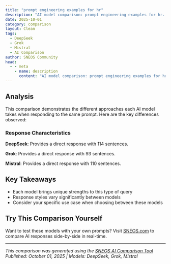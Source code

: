 ```yaml
---
title: "prompt engineering examples for hr"
description: "AI model comparison: prompt engineering examples for hr..."
date: 2025-10-01
category: comparison
layout: Clean
tags:
  - DeepSeek
  - Grok
  - Mistral
  - AI Comparison
author: SNEOS Community
head:
  - - meta
    - name: description
      content: "AI model comparison: prompt engineering examples for hr..."
---
```


<ChatComparison
  title="prompt engineering examples for hr"
  prompt="prompt engineering examples for hr"
  :responses='{
    "DeepSeek": "Of course! Prompt engineering is a powerful skill for HR professionals to leverage AI tools like ChatGPT, Gemini, or Claude. It allows you to generate higher-quality, more consistent, and more relevant outputs, saving immense time and improving the quality of your work.\n\nHere are practical prompt engineering examples for HR, categorized by function, with explanations of why they work.\n\n---\n\n### 1. Talent Acquisition \u0026 Recruitment\n\n#### Example 1: Writing a Compelling Job Description\n\n**Poor Prompt:**\n\u003E \u0022Write a job description for a Marketing Manager.\u0022\n\n**Engineered Prompt:**\n\u003E \u0022Act as an expert HR professional. Write a compelling and inclusive job description for a **Senior Marketing Manager** in the **SaaS industry**.\n\u003E\n\u003E **Key Details:**\n\u003E - **Company:** A fast-growing B2B SaaS company focused on sustainability tech. Our culture is collaborative, data-driven, and remote-first.\n\u003E - **Key Responsibilities:** Develop and execute multi-channel marketing strategies, lead a team of 3 marketers, manage a $500k\u002B budget, and report on ROI using HubSpot and Google Analytics.\n\u003E - **Required Qualifications:** 7\u002B years in B2B SaaS marketing, proven experience with marketing automation, and strong leadership skills.\n\u003E - **Tone:** Energetic, professional, and welcoming.\n\u003E\n\u003E **Structure the output with:** A brief intro about the company, key responsibilities in bullet points, required and preferred qualifications, and a section on the benefits we offer.\u0022\n\n**Why it works:** It provides context (industry, company culture), specific details (team size, budget, tools), and a clear structure. This results in a ready-to-use or easily customizable JD that accurately reflects the role and employer brand.\n\n---\n\n#### Example 2: Screening Questions Based on a JD\n\n**Poor Prompt:**\n\u003E \u0022Give me interview questions for a Software Engineer.\u0022\n\n**Engineered Prompt:**\n\u003E \u0022Based on the following job description for a **Mid-Level Full-Stack Engineer**, generate 8 structured interview questions that assess both technical skills and cultural fit.\n\u003E\n\u003E **Job Description Snippet:** \u0027...Must have 3\u002B years of experience with React and Node.js. Experience with AWS is a plus. We value clean code, teamwork, and a proactive problem-solving attitude...\u0027\n\u003E\n\u003E **Breakdown:**\n\u003E - 4 technical questions (2 on React, 2 on Node.js)\n\u003E - 2 behavioral questions focused on teamwork and problem-solving\n\u003E - 1 situational question about handling technical debt\n\u003E - 1 question to gauge their experience with AWS\u0022\n\n**Why it works:** It asks the AI to derive questions directly from the JD\u0027s requirements, ensuring alignment. Specifying the number and type of questions creates a balanced interview guide.\n\n---\n\n#### Example 3: Crafting a Rejection Email\n\n**Poor Prompt:**\n\u003E \u0022Write an email to reject a candidate.\u0022\n\n**Engineered Prompt:**\n\u003E \u0022Compose a polite and professional rejection email for a candidate who reached the final interview stage for a **Product Designer** role but was not selected. The tone should be respectful and leave the door open for future opportunities. Do not provide specific feedback on their interview performance. Keep it under 150 words.\u0022\n\n**Why it works:** It defines the context (final stage), specifies the tone, and includes crucial constraints (no specific feedback, word limit) to avoid potential legal issues and maintain a positive candidate experience.\n\n---\n\n### 2. Learning \u0026 Development (L\u0026D)\n\n#### Example 4: Creating a Training Module Outline\n\n**Poor Prompt:**\n\u003E \u0022Give me ideas for a management training program.\u0022\n\n**Engineered Prompt:**\n\u003E \u0022Develop a detailed 4-module outline for a **\u0027Managing Remote Teams\u0027** training program for new managers. The target audience is managers with 0-2 years of experience in a remote setting.\n\u003E\n\u003E **For each module, please include:**\n\u003E 1.  Module Title\n\u003E 2.  3 Key Learning Objectives\n\u003E 3.  A 30-minute interactive activity idea\n\u003E 4.  2 discussion questions to facilitate conversation\n\u003E\n\u003E **Key Topics to Cover:** Asynchronous communication, building trust remotely, preventing burnout, and running effective virtual meetings.\u0022\n\n**Why it works:** The prompt forces a structured output that is immediately actionable for an L\u0026D specialist. It defines the audience, duration, and core topics, and specifies the exact components needed for each module.\n\n---\n\n#### Example 5: Drafting a Professional Development Plan\n\n**Poor Prompt:**\n\u003E \u0022Make a development plan for an employee.\u0022\n\n**Engineered Prompt:**\n\u003E \u0022Create a 6-month professional development plan for an **HR Coordinator** who wants to grow into an **HR Business Partner** role.\n\u003E\n\u003E **The plan should be structured as a table with four columns:**\n\u003E - **Goal Area** (e.g., Strategic Acumen, Data Analysis)\n\u003E - **Development Activity** (e.g., \u0022Shadow a senior BP in a quarterly business review\u0022)\n\u003E - **Resources/Support Needed** (e.g., \u0022Access to LinkedIn Learning \u0027HR Analytics\u0027 course\u0022)\n\u003E - **Success Metrics** (e.g., \u0022Deliver a short presentation on key HR metrics to the team\u0022)\n\u003E\n\u003E Focus on practical, on-the-job learning experiences.\u0022\n\n**Why it works:** The tabular format is easy to implement and track. It focuses on actionable activities and measurable outcomes, which is the cornerstone of an effective development plan.\n\n---\n\n### 3. Employee Engagement \u0026 Communications\n\n#### Example 6: Drafting a Company-Wide Announcement\n\n**Poor Prompt:**\n\u003E \u0022Write an email about a new benefits policy.\u0022\n\n**Engineered Prompt:**\n\u003E \u0022Draft a clear and engaging company-wide email announcement introducing a new **\u0027Flexible Fridays\u0027** policy during the summer months. Employees can choose to log off at 1 PM on Fridays if their work is complete.\n\u003E\n\u003E **Key points to communicate:**\n\u003E - The policy is effective from June 1st to August 31st.\n\u003E - It\u0027s a pilot program to promote work-life balance.\n\u003E - Employees must coordinate with their team to ensure coverage.\n\u003E - Managers have discretion to approve based on business needs.\n\u003E\n\u003E **Tone:** Appreciative, exciting, and clear. Start with a positive subject line.\u0022\n\n**Why it works:** It provides all necessary information, specifies the program\u0027s temporary nature, addresses potential managerial concerns, and dictates the tone to ensure the message is received positively.\n\n---\n\n#### Example 7: Writing a Performance Review Template\n\n**Poor Prompt:**\n\u003E \u0022Give me a performance review form.\u0022\n\n**Engineered Prompt:**\n\u003E \u0022Design a modern performance review template focused on **continuous feedback and growth**. It should be a one-page form for managers to use during quarterly check-ins.\n\u003E\n\u003E **The template must include sections for:**\n\u003E - **Employee Self-Assessment:** What are you most proud of? Where do you want to grow?\n\u003E - **Manager Feedback:** Strengths observed and areas for development.\n\u003E - **Goals for Next Quarter:** 3-4 SMART goals.\n\u003E - **Employee\u0027s Comments:** Space for the employee to add their thoughts.\n\u003E\n\u003E Use open-ended, forward-looking questions.\u0022\n\n**Why it works:** It moves beyond a generic form by specifying a philosophy (\u0022continuous feedback\u0022), a frequency (\u0022quarterly\u0022), and a structure that encourages dialogue and future-focused development.\n\n---\n\n### 4. HR Strategy \u0026 Policy\n\n#### Example 8: Analyzing Employee Feedback\n\n**Poor Prompt:**\n\u003E \u0022What are the main themes in this employee survey data?\u0022\n\n**Engineered Prompt:**\n\u003E \u0022You are an expert in organizational psychology. Analyze the following anonymous quotes from our recent employee engagement survey. Identify the **top 3 emergent themes** and for each theme, provide **one recommended action** the HR team can take to address it.\n\u003E\n\u003E **Survey Quotes:**\n\u003E [Paste 10-15 representative comments about work-life balance, career growth, and management here]\u0022\n\n**Why it works:** It gives the AI a role (\u0022expert in organizational psychology\u0022), a clear task (identify themes and actions), and a direct source of data to analyze, turning qualitative data into actionable insights.\n\n---\n\n#### Example 9: Drafting a New Policy\n\n**Poor Prompt:**\n\u003E \u0022Write a remote work policy.\u0022\n\n**Engineered Prompt:**\n\u003E \u0022Draft a comprehensive **Remote Work Policy** for a hybrid company. The policy should be clear, fair, and cover the following key areas:\n\u003E - **Eligibility:** Which roles are eligible?\n\u003E - **Work Hours \u0026 Availability:** Core collaboration hours are 10 AM - 2 PM EST.\n\u003E - **Data Security:** Requirements for home networks and device usage.\n\u003E - **Expense Reimbursement:** Guidelines for home office equipment and internet stipends.\n\u003E - **Performance Expectations:** How performance will be evaluated based on output.\n\u003E\n\u003E Use formal but accessible language. Include a section for employee acknowledgment.\u0022\n\n**Why it works:** It outlines the specific sections required, ensuring all legal and operational bases are covered. The instruction to use \u0022formal but accessible language\u0022 is key for policy writing.\n\n---\n\n### Pro-Tips for HR Prompt Engineering:\n\n1.  **Assign a Role:** \u0022Act as an experienced HR Business Partner...\u0022 This sets the context for the AI\u0027s response.\n2.  **Provide Context:** Always include information about your company, industry, culture, and the target audience.\n3.  **Be Specific \u0026 Detailed:** The more detail you provide in the input, the more precise and useful the output will be.\n4.  **Specify the Format:** Ask for a table, bullet points, an email, or a report outline. This saves you formatting time.\n5.  **Iterate:** Your first prompt might not be perfect. Treat it like a conversation. \u0022Now, make that more formal,\u0022 or \u0022Shorten the email and add a call to action.\u0022\n\nBy mastering these prompt",
    "Grok": "Prompt engineering is the process of designing effective prompts to guide AI models (like ChatGPT) in generating desired outputs. In the context of Human Resources (HR), prompt engineering can be used to streamline tasks like drafting job descriptions, creating interview questions, writing employee feedback, or developing HR policies. Below are some examples of well-engineered prompts tailored for HR purposes, along with explanations of what makes them effective.\n\n---\n\n### 1. Writing a Job Description\n**Prompt:**\n\u0022Act as an experienced HR professional and write a detailed job description for a mid-level Software Engineer position at a tech startup. Include the following sections: Job Title, Company Overview, Job Summary, Responsibilities, Qualifications, Skills Required, Benefits, and Application Instructions. Use a professional tone, ensure the language is inclusive, and tailor the content to attract diverse candidates. Keep the description concise yet engaging, around 400-500 words.\u0022\n\n**Why it works:**\n- **Specificity**: Clearly outlines the role, level, and industry (mid-level Software Engineer at a tech startup).\n- **Structure**: Requests specific sections to ensure completeness.\n- **Tone and Audience**: Specifies a professional tone and inclusivity to align with modern HR best practices.\n- **Constraints**: Word count ensures the output is concise yet detailed.\n\n**Expected Output**: A polished, inclusive job description that can be directly posted on job boards.\n\n---\n\n### 2. Creating Interview Questions\n**Prompt:**\n\u0022I am an HR manager preparing for interviews for a Customer Service Representative role. Generate a list of 10 behavioral and situational interview questions that assess communication skills, problem-solving abilities, and customer focus. For each question, include a brief note explaining what the question evaluates. Ensure the questions are open-ended and encourage detailed responses.\u0022\n\n**Why it works:**\n- **Context**: Specifies the role (Customer Service Representative) and the user\u2019s position (HR manager).\n- **Focus Areas**: Highlights the skills to assess (communication, problem-solving, customer focus).\n- **Format**: Requests explanations for each question to ensure thoughtful design.\n- **Detail**: Asks for open-ended questions to elicit in-depth answers.\n\n**Expected Output**: A curated list of targeted questions like \u201CDescribe a time when you turned a negative customer interaction into a positive experience. (Evaluates problem-solving and customer focus).\u201D\n\n---\n\n### 3. Drafting Employee Feedback\n**Prompt:**\n\u0022Help me write constructive feedback for an employee named Sarah who has been underperforming in team collaboration. Highlight her strengths in individual task completion, but address her challenges in communication and teamwork. Provide specific examples (e.g., missing team deadlines or not participating in group discussions). Suggest actionable steps for improvement, such as attending a communication workshop or scheduling regular check-ins with the team. Use a supportive and empathetic tone to encourage growth.\u0022\n\n**Why it works:**\n- **Personalization**: Mentions the employee\u2019s name and specific strengths/weaknesses.\n- **Balance**: Ensures feedback includes positive aspects alongside areas for improvement.\n- **Specificity**: Requests concrete examples and actionable suggestions.\n- **Tone**: Emphasizes a supportive tone to maintain morale.\n\n**Expected Output**: A balanced feedback statement that feels personal and motivating, like \u201CSarah, your dedication to completing individual tasks on time is commendable. However, I\u2019ve noticed challenges in team collaboration, such as missing group deadlines. Let\u2019s work together on this\u2014perhaps a communication workshop could help.\u201D\n\n---\n\n### 4. Developing an HR Policy\n**Prompt:**\n\u0022Act as an HR consultant and draft a remote work policy for a mid-sized company with 200 employees. Include sections on eligibility, work hours, communication expectations, equipment provision, data security, and performance evaluation. Ensure the policy is clear, fair, and compliant with general labor laws in the United States. Use a formal tone and keep the document under 600 words.\u0022\n\n**Why it works:**\n- **Role Clarity**: Positions the AI as an HR consultant for expertise.\n- **Scope**: Specifies company size and policy type (remote work).\n- **Details**: Lists key sections to cover for a comprehensive policy.\n- **Compliance**: Mentions labor laws to ensure relevance and legality.\n- **Constraints**: Word limit and formal tone maintain professionalism.\n\n**Expected Output**: A structured policy document covering all requested areas with clear guidelines, like \u201CEmployees must be available during core hours (9 AM-1 PM) for team coordination.\u201D\n\n---\n\n### 5. Crafting an Employee Engagement Survey\n**Prompt:**\n\u0022Design a short employee engagement survey for a company with 150 employees in the retail sector. Include 8-10 questions that measure job satisfaction, work-life balance, and trust in leadership. Use a mix of rating scale questions (1-5) and open-ended questions. Provide a brief introduction for the survey explaining its purpose and encouraging honest feedback. Keep the tone friendly and approachable.\u0022\n\n**Why it works:**\n- **Context**: Specifies company size and industry for relevance.\n- **Content**: Defines focus areas (job satisfaction, work-life balance, trust in leadership).\n- **Variety**: Requests a mix of question types for comprehensive insights.\n- **Tone**: Ensures a friendly tone to make employees feel comfortable responding.\n\n**Expected Output**: A survey with an introduction like \u201CWe value your input! This quick survey helps us improve your workplace experience,\u201D followed by questions like \u201CHow satisfied are you with your current role? (1-5)\u201D and \u201CWhat can we do to support your work-life balance?\u201D\n\n---\n\n### 6. Responding to Employee Queries\n**Prompt:**\n\u0022I am an HR representative responding to an employee who has asked about the company\u2019s maternity leave policy. Draft a professional and empathetic email response explaining that the company offers 12 weeks of paid maternity leave, along with the process to apply (submit a request through HR portal 30 days in advance). Provide a contact point for further questions and ensure the tone is warm and supportive.\u0022\n\n**Why it works:**\n- **Role**: Establishes the user as an HR representative for context.\n- **Details**: Provides specific policy information and process to include in the response.\n- **Tone**: Requests a warm, supportive tone to build trust.\n- **Actionable**: Includes a contact point for follow-up.\n\n**Expected Output**: A professional email like \u201CDear [Name], I\u2019m happy to assist with your query about maternity leave. Our policy offers 12 weeks of paid leave. Please submit your request via the HR portal 30 days in advance. Feel free to reach out to me at [email] with any questions. Best wishes!\u201D\n\n---\n\n### Tips for Effective HR Prompt Engineering\n1. **Be Specific**: Include details like job roles, company size, or specific skills to get relevant outputs.\n2. **Set the Tone**: Define whether the response should be formal, empathetic, or friendly based on the audience.\n3. **Provide Context**: Mention your role (e.g., HR manager) or the situation (e.g., employee underperformance) for tailored responses.\n4. **Use Constraints**: Add word limits or specific formats (e.g., lists, emails) to control output length and style.\n5. **Iterate if Needed**: If the output isn\u2019t perfect, refine the prompt with additional details or feedback.\n\nThese examples can be adapted for various HR tasks, from onboarding documents to conflict resolution scripts, making AI a valuable tool for HR professionals.",
    "Mistral": "Prompt engineering is a crucial skill for effectively using AI models, especially in specialized fields like Human Resources (HR). Here are some examples of how you might craft prompts for various HR-related tasks:\n\n### 1. **Job Description Generation**\n**Prompt:**\n\u0022Generate a detailed job description for a \u0027Senior Software Engineer\u0027 position at a tech company. Include key responsibilities, required qualifications, and preferred skills.\u0022\n\n**Example Output:**\n\u0022**Senior Software Engineer**\n\n**Key Responsibilities:**\n- Design, develop, and maintain software applications.\n- Collaborate with cross-functional teams to define, design, and ship new features.\n- Troubleshoot, debug, and upgrade existing systems.\n- Write clean, scalable, and maintainable code.\n- Participate in code reviews and ensure best practices are followed.\n\n**Required Qualifications:**\n- Bachelor\u0027s degree in Computer Science or a related field.\n- 5\u002B years of experience in software development.\n- Proficiency in programming languages such as Java, Python, or C\u002B\u002B.\n- Experience with software development frameworks and tools.\n- Strong problem-solving skills and attention to detail.\n\n**Preferred Skills:**\n- Experience with cloud platforms like AWS or Azure.\n- Familiarity with Agile methodologies.\n- Strong communication and teamwork skills.\u0022\n\n### 2. **Interview Question Generation**\n**Prompt:**\n\u0022Create a list of 10 interview questions for a \u0027Marketing Manager\u0027 position, focusing on both technical skills and behavioral traits.\u0022\n\n**Example Output:**\n1. Can you describe a successful marketing campaign you\u0027ve led? What were the key strategies and outcomes?\n2. How do you stay updated with the latest marketing trends and technologies?\n3. Can you explain your experience with SEO and content marketing?\n4. Describe a time when you had to manage a tight budget for a marketing campaign. How did you allocate resources?\n5. How do you measure the success of a marketing campaign?\n6. Can you give an example of a time when you had to handle a difficult client or customer?\n7. How do you prioritize your tasks and manage your time effectively?\n8. Describe your experience with social media marketing. Which platforms have you used and what were the results?\n9. Can you explain your approach to market research and analysis?\n10. How do you handle feedback and criticism, especially from team members or superiors?\n\n### 3. **Employee Onboarding Plan**\n**Prompt:**\n\u0022Develop a comprehensive onboarding plan for a new \u0027Customer Service Representative\u0027. Include key activities for the first week, first month, and first three months.\u0022\n\n**Example Output:**\n**First Week:**\n- Introduction to the company culture and values.\n- Meeting with the team and direct supervisor.\n- Overview of company products and services.\n- Training on customer service software and tools.\n- Shadowing experienced representatives.\n\n**First Month:**\n- In-depth training on customer service policies and procedures.\n- Role-playing and practice sessions for handling customer inquiries.\n- Regular check-ins with the supervisor to address any questions or concerns.\n- Participation in team meetings and discussions.\n\n**First Three Months:**\n- Gradual increase in handling customer interactions independently.\n- Feedback sessions to discuss performance and areas for improvement.\n- Training on advanced customer service techniques and problem-solving.\n- Introduction to additional responsibilities and opportunities for growth within the company.\n\n### 4. **Performance Review Template**\n**Prompt:**\n\u0022Create a performance review template for a \u0027Project Manager\u0027. Include sections for goals, achievements, areas for improvement, and future development.\u0022\n\n**Example Output:**\n**Performance Review Template for Project Manager**\n\n**1. Goals:**\n- List the key goals set for the review period.\n- Describe the progress made towards achieving these goals.\n\n**2. Achievements:**\n- Highlight significant accomplishments and contributions.\n- Provide examples of successful projects or initiatives led.\n\n**3. Areas for Improvement:**\n- Identify areas where performance can be enhanced.\n- Provide specific feedback and suggestions for improvement.\n\n**4. Future Development:**\n- Outline development opportunities and training needs.\n- Set new goals and objectives for the next review period.\n\n**5. Overall Performance Rating:**\n- Rate the overall performance on a scale of 1 to 5.\n- Provide a brief summary of the performance review.\n\n### 5. **Employee Engagement Survey**\n**Prompt:**\n\u0022Design an employee engagement survey with 15 questions to gauge employee satisfaction and identify areas for improvement.\u0022\n\n**Example Output:**\n1. On a scale of 1-10, how satisfied are you with your current role?\n2. Do you feel your work is valued and recognized by your supervisor?\n3. How would you rate the communication within your team?\n4. Do you have the resources and support you need to perform your job effectively?\n5. How often do you receive feedback on your performance?\n6. Do you feel there are opportunities for professional growth and development within the company?\n7. How would you rate the work-life balance at the company?\n8. Do you feel the company\u0027s values align with your personal values?\n9. How satisfied are you with the company\u0027s benefits and compensation package?\n10. Do you feel your input and ideas are valued by the company?\n11. How would you rate the company\u0027s commitment to diversity and inclusion?\n12. Do you feel there is a clear path for career advancement within the company?\n13. How often do you feel stressed or overwhelmed at work?\n14. Do you feel the company provides adequate training and development opportunities?\n15. Overall, how satisfied are you with your experience at the company?\n\nThese examples illustrate how prompt engineering can be used to create valuable HR tools and resources. By crafting clear and specific prompts, you can leverage AI to streamline various HR processes and improve overall efficiency."
  }'
  published-date="15:15"
/>

## Analysis

This comparison demonstrates the different approaches each AI model takes when responding to the same prompt. Here are the key differences observed:

### Response Characteristics

**DeepSeek**: Provides a direct response with 114 sentences. 

**Grok**: Provides a direct response with 93 sentences. 

**Mistral**: Provides a direct response with 110 sentences. 

## Key Takeaways

- Each model brings unique strengths to this type of query
- Response styles vary significantly between models
- Consider your specific use case when choosing between these models

## Try This Comparison Yourself

Want to test these models with your own prompts? Visit [SNEOS.com](https://sneos.com) to compare AI responses side-by-side in real-time.

---

*This comparison was generated using the [SNEOS AI Comparison Tool](https://sneos.com)*
*Published: October 01, 2025 | Models: DeepSeek, Grok, Mistral*
